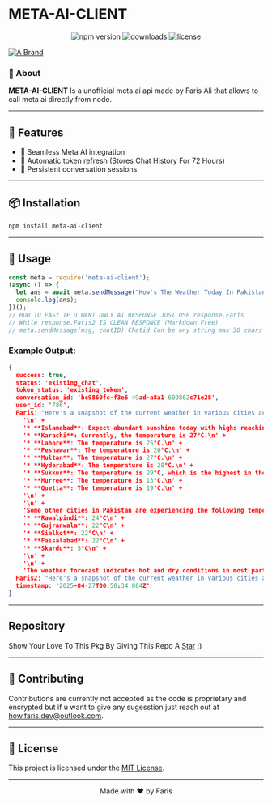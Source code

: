 # META-AI-CLIENT

<p align="center">
  <img src="https://img.shields.io/npm/v/meta-ai-client?color=blue&style=flat-square" alt="npm version" />
  <img src="https://img.shields.io/npm/dw/meta-ai-client?color=brightgreen&style=flat-square" alt="downloads" />
  <img src="https://img.shields.io/npm/l/meta-ai-client?style=flat-square" alt="license" />
</p>

[![A Brand](https://readme-typing-svg.herokuapp.com?font=Charm&duration=2000&pause=1000&color=00FFFF&background=000000&center=true&vCenter=true&width=435&lines=Created+With+%F0%9F%A4%8D+By+Faris+Ali+%E2%86%92;It's+Not+Just+a+Name+Bro+%E2%86%90;It's+a+Brand+%E2%86%92+%F0%9F%A5%87)]([https://git.io/typing-svg](https://www.npmjs.com/package/npm-scrapper-faris))

### 📝 About
**META-AI-CLIENT** Is a unofficial meta.ai api made by Faris Ali that allows to call meta ai directly from node.

---

## 🚀 Features

- 🤖 Seamless Meta AI integration  
- 🔄 Automatic token refresh (Stores Chat History For 72 Hours)  
- 💾 Persistent conversation sessions  

---

## 📦 Installation

```bash
npm install meta-ai-client
```

---

## 🔧 Usage

```javascript
const meta = require('meta-ai-client');
(async () => {
  let ans = await meta.sendMessage("How's The Weather Today In Pakistan?", "786");
  console.log(ans);
})();
// HUH TO EASY IF U WANT ONLY AI RESPONSE JUST USE response.Faris
// While response.Faris2 IS CLEAN RESPONCE (Markdown Free)
// meta.sendMessage(msg, chatID) Chatid Can be any string max 30 chars
```

### Example Output:

```json
{
  success: true,
  status: 'existing_chat',
  token_status: 'existing_token',
  conversation_id: 'bc9860fc-f3e6-49ad-a8a1-609862c71e28',
  user_id: '786',
  Faris: "Here's a snapshot of the current weather in various cities across Pakistan:\n" +
    '\n' +
    '* **Islamabad**: Expect abundant sunshine today with highs reaching 38°C and lows of 23°C. Humidity is at 19% with 0% chance of precipitation.\n' +
    '* **Karachi**: Currently, the temperature is 27°C.\n' +
    '* **Lahore**: The temperature is 25°C.\n' +
    '* **Peshawar**: The temperature is 20°C.\n' +
    '* **Multan**: The temperature is 27°C.\n' +
    '* **Hyderabad**: The temperature is 28°C.\n' +
    '* **Sukkur**: The temperature is 29°C, which is the highest in the country today.\n' +
    '* **Murree**: The temperature is 13°C.\n' +
    '* **Quetta**: The temperature is 19°C.\n' +
    '\n' +
    '\n' +
    'Some other cities in Pakistan are experiencing the following temperatures ¹ ² ³:\n' +
    '* **Rawalpindi**: 24°C\n' +
    '* **Gujranwala**: 22°C\n' +
    '* **Sialkot**: 22°C\n' +
    '* **Faisalabad**: 22°C\n' +
    '* **Skardu**: 5°C\n' +
    '\n' +
    '\n' +
    'The weather forecast indicates hot and dry conditions in most parts of the country, with abundant sunshine expected in cities like Islamabad ².',
  Faris2: "Here's a snapshot of the current weather in various cities across Pakistan:   Islamabad: Expect abundant sunshine today with highs reaching 38°C and lows of 23°C. Humidity is at 19% with 0% chance of precipitation.  Karachi: Currently, the temperature is 27°C.  Lahore: The temperature is 25°C.  Peshawar: The temperature is 20°C.  Multan: The temperature is 27°C.  Hyderabad: The temperature is 28°C.  Sukkur: The temperature is 29°C, which is the highest in the country today.  Murree: The temperature is 13°C.  Quetta: The temperature is 19°C.   Some other cities in Pakistan are experiencing the following temperatures ¹ ² ³:  Rawalpindi: 24°C  Gujranwala: 22°C  Sialkot: 22°C  Faisalabad: 22°C  Skardu: 5°C   The weather forecast indicates hot and dry conditions in most parts of the country, with abundant sunshine expected in cities like Islamabad ².",
  timestamp: '2025-04-27T00:50:34.804Z'
}
```

---

## Repository

Show Your Love To This Pkg By Giving This Repo A [Star](https://github.com/how-faris/meta-ai-client) :)


---

## 🤝 Contributing

Contributions are currently not accepted as the code is proprietary and encrypted but if u want to give any sugesstion just reach out at how.faris.dev@outlook.com.

---

## 📜 License

This project is licensed under the [MIT License](./LICENSE).

---

<p align="center">Made with ❤️ by Faris</p>
